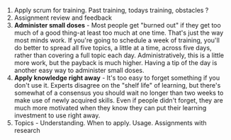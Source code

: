 1. Apply scrum for training. Past training, todays training, obstacles ?
2. Assignment review and feedback
3. **Administer small doses** - Most people get "burned out" if they get too much of a good thing-at least too much at one time. That's just the way most minds work. If you're going to schedule a week of training, you'll do better to spread all five topics, a little at a time, across five days, rather than covering a full topic each day. Administratively, this is a little more work, but the payback is much higher. Having a tip of the day is another easy way to administer small doses.
4. **Apply knowledge right away** - It's too easy to forget something if you don't use it. Experts disagree on the "shelf life" of learning, but there's somewhat of a consensus you should wait no longer than two weeks to make use of newly acquired skills. Even if people didn't forget, they are much more motivated when they know they can put their learning investment to use right away.
5. Topics - Understanding. When to apply. Usage. Assignments with research
